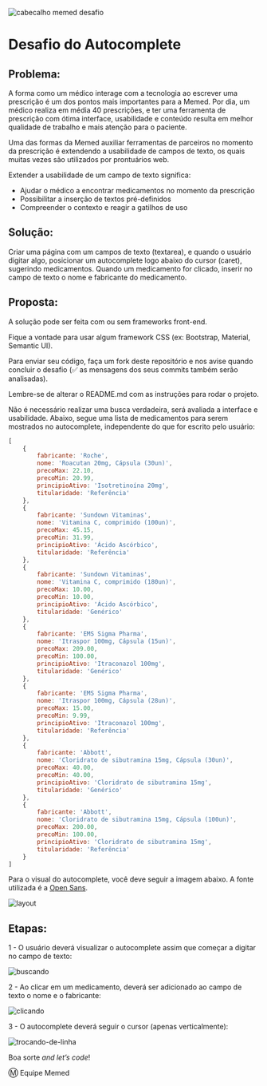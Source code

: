 ![cabecalho memed desafio](https://user-images.githubusercontent.com/2197005/28128758-3b0a0626-6707-11e7-9583-dac319c8b45b.png)

# Desafio do Autocomplete

## Problema:

A forma como um médico interage com a tecnologia ao escrever uma prescrição é um dos pontos mais importantes para a Memed. Por dia, um médico realiza em média 40 prescrições, e ter uma ferramenta de prescrição com ótima interface, usabilidade e conteúdo resulta em melhor qualidade de trabalho e mais atenção para o paciente.

Uma das formas da Memed auxiliar ferramentas de parceiros no momento da prescrição é extendendo a usabilidade de campos de texto, os quais muitas vezes são utilizados por prontuários web.

Extender a usabilidade de um campo de texto significa:
- Ajudar o médico a encontrar medicamentos no momento da prescrição
- Possibilitar a inserção de textos pré-definidos
- Compreender o contexto e reagir a gatilhos de uso

## Solução:

Criar uma página com um campos de texto (textarea), e quando o usuário digitar algo, posicionar um autocomplete logo abaixo do cursor (caret), sugerindo medicamentos. Quando um medicamento for clicado, inserir no campo de texto o nome e fabricante do medicamento.

## Proposta:

A solução pode ser feita com ou sem frameworks front-end.

Fique a vontade para usar algum framework CSS (ex: Bootstrap, Material, Semantic UI).

Para enviar seu código, faça um fork deste repositório e nos avise quando concluir o desafio (:white_check_mark: as mensagens dos seus commits também serão analisadas). 

Lembre-se de alterar o README.md com as instruções para rodar o projeto.

Não é necessário realizar uma busca verdadeira, será avaliada a interface e usabilidade. Abaixo, segue uma lista de medicamentos para serem mostrados no autocomplete, independente do que for escrito pelo usuário:

```javascript
[
	{
		fabricante: 'Roche',
		nome: 'Roacutan 20mg, Cápsula (30un)',
		precoMax: 22.10,
		precoMin: 20.99,
		principioAtivo: 'Isotretinoína 20mg',
		titularidade: 'Referência'
	},
	{
		fabricante: 'Sundown Vitaminas',
		nome: 'Vitamina C, comprimido (100un)',
		precoMax: 45.15,
		precoMin: 31.99,
		principioAtivo: 'Ácido Ascórbico',
		titularidade: 'Referência'
	},
	{
		fabricante: 'Sundown Vitaminas',
		nome: 'Vitamina C, comprimido (180un)',
		precoMax: 10.00,
		precoMin: 10.00,
		principioAtivo: 'Ácido Ascórbico',
		titularidade: 'Genérico'
	},
	{
		fabricante: 'EMS Sigma Pharma',
		nome: 'Itraspor 100mg, Cápsula (15un)',
		precoMax: 209.00,
		precoMin: 100.00,
		principioAtivo: 'Itraconazol 100mg',
		titularidade: 'Genérico'
	},
	{
		fabricante: 'EMS Sigma Pharma',
		nome: 'Itraspor 100mg, Cápsula (28un)',
		precoMax: 15.00,
		precoMin: 9.99,
		principioAtivo: 'Itraconazol 100mg',
		titularidade: 'Referência'
	},
	{
		fabricante: 'Abbott',
		nome: 'Cloridrato de sibutramina 15mg, Cápsula (30un)',
		precoMax: 40.00,
		precoMin: 40.00,
		principioAtivo: 'Cloridrato de sibutramina 15mg',
		titularidade: 'Genérico'
	},
	{
		fabricante: 'Abbott',
		nome: 'Cloridrato de sibutramina 15mg, Cápsula (100un)',
		precoMax: 200.00,
		precoMin: 100.00,
		principioAtivo: 'Cloridrato de sibutramina 15mg',
		titularidade: 'Referência'
	}
]
```

Para o visual do autocomplete, você deve seguir a imagem abaixo. A fonte utilizada é a [Open Sans](https://fonts.google.com/specimen/Open+Sans).

![layout](https://user-images.githubusercontent.com/2197005/28479617-94429342-6e33-11e7-9707-00f99a5fb8f8.png)

## Etapas:

1 - O usuário deverá visualizar o autocomplete assim que começar a digitar no campo de texto:

![buscando](https://user-images.githubusercontent.com/2197005/28478284-2cda9b96-6e2e-11e7-8ac6-2e9095835227.gif)

2 - Ao clicar em um medicamento, deverá ser adicionado ao campo de texto o nome e o fabricante:

![clicando](https://user-images.githubusercontent.com/2197005/28478285-2de69f08-6e2e-11e7-93be-9d72a2a7b011.gif)

3 - O autocomplete deverá seguir o cursor (apenas verticalmente):

![trocando-de-linha](https://user-images.githubusercontent.com/2197005/28478286-2f36f88a-6e2e-11e7-8303-1619644f5e1f.gif)

Boa sorte _and let’s code_!

:m: Equipe Memed
